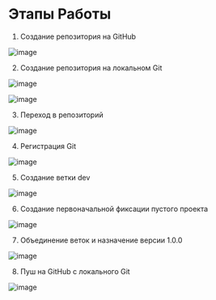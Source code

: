 # Этапы Работы

1. Создание репозитория на GitHub

![image](https://github.com/Flameitser/PR.2/assets/65831927/94e6281d-f71e-406a-bf7c-026bc9a9de47)




2. Создание репозитория на локальном Git
   
![image](https://github.com/Flameitser/PR/assets/65831927/84b1f3eb-4173-4e52-895f-148338df752a)

![image](https://github.com/Flameitser/PR/assets/65831927/7bfe97cd-4c87-4e38-91bd-edb7ccbf5f08)


3. Переход в репозиторий
   
![image](https://github.com/Flameitser/PR/assets/65831927/433c00be-df0c-4564-8e61-ad1dca048ace)


4. Регистрация Git

![image](https://github.com/Flameitser/PR/assets/65831927/ac29877d-2064-4af7-9a78-42bc941941ef)


5. Создание ветки dev

![image](https://github.com/Flameitser/PR/assets/65831927/ea048f08-367b-4fab-bd80-342367cb82fc)


6. Создание первоначальной фиксации пустого проекта
    
![image](https://github.com/Flameitser/PR/assets/65831927/a767bfe1-bb24-468f-a760-83d63bc87776)


7. Объединение веток и назначение версии 1.0.0
 
![image](https://github.com/Flameitser/PR/assets/65831927/2c6eb222-e889-42f7-917a-a5e839e023e7)


8. Пуш на GitHub с локального Git

![image](https://github.com/Flameitser/PR.2/assets/65831927/435350cf-f5fa-4b67-be6e-96a290a82d26)


